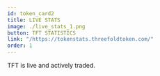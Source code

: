 ```yaml
---
id: token_card2
title: LIVE STATS
image: ./live_stats_1.png
button: TFT STATISTICS
link: "/https://tokenstats.threefoldtoken.com/"
order: 1
---
```


TFT is live and actively traded.
